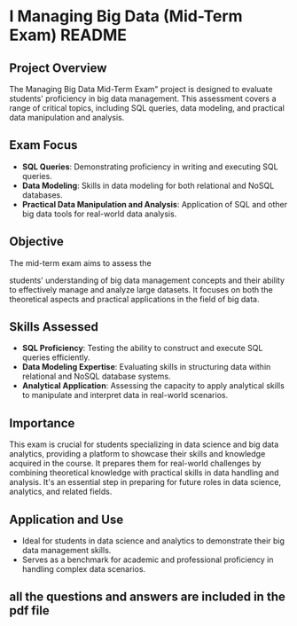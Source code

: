 # I Managing Big Data (Mid-Term Exam) README

## Project Overview
The Managing Big Data Mid-Term Exam" project is designed to evaluate students' proficiency in big data management. This assessment covers a range of critical topics, including SQL queries, data modeling, and practical data manipulation and analysis.

## Exam Focus
- **SQL Queries**: Demonstrating proficiency in writing and executing SQL queries.
- **Data Modeling**: Skills in data modeling for both relational and NoSQL databases.
- **Practical Data Manipulation and Analysis**: Application of SQL and other big data tools for real-world data analysis.

## Objective
The mid-term exam aims to assess the

students' understanding of big data management concepts and their ability to effectively manage and analyze large datasets. It focuses on both the theoretical aspects and practical applications in the field of big data.

## Skills Assessed
- **SQL Proficiency**: Testing the ability to construct and execute SQL queries efficiently.
- **Data Modeling Expertise**: Evaluating skills in structuring data within relational and NoSQL database systems.
- **Analytical Application**: Assessing the capacity to apply analytical skills to manipulate and interpret data in real-world scenarios.

## Importance
This exam is crucial for students specializing in data science and big data analytics, providing a platform to showcase their skills and knowledge acquired in the course. It prepares them for real-world challenges by combining theoretical knowledge with practical skills in data handling and analysis. It's an essential step in preparing for future roles in data science, analytics, and related fields.

## Application and Use
- Ideal for students in data science and analytics to demonstrate their big data management skills.
- Serves as a benchmark for academic and professional proficiency in handling complex data scenarios.

## all the questions and answers are included in the pdf file 
